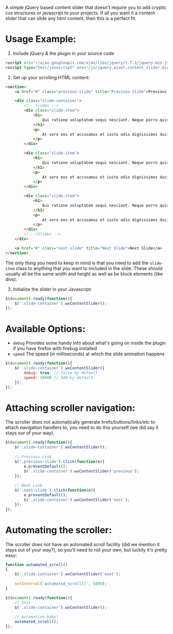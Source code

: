 A simple jQuery based content slider that doesn't require you to add cryptic css structures or javascript to your projects. If all you want it a content slider that can slide any html content, then this is a perfect fit. 

#  Usage Example:

1) Include jQuery & the plugin in your source code

```html
<script src="//ajax.googleapis.com/ajax/libs/jquery/1.7.1/jquery.min.js" type="text/javascript"></script>
<script type="text/javascript" src="/js/jquery.wixel.content_slider.min.js"></script>
```

2) Set up your scrolling HTML content:

```html
<section>
	<a href="#" class="previous-slide" title="Previous Slide">Previous Slide</a>

	<div class="slide-container">
		<!-- Slides -->
		<div class="slide-item">
			<h1>
				Qui ratione voluptatem sequi nesciunt. Neque porro quisquam 1
			</h1>
			<p>
				At vero eos et accusamus et iusto odio dignissimos ducimus qui blanditiis praesentium voluptatum deleniti atque corrupti quos dolores et quas molestias excepturi sint occaecati cupiditate non provident, similique sunt in culpa qui officia deserunt mollitia animi, id est laborum et dolorum fuga. Et harum quidem
			</p>
		</div>

		<div class="slide-item">
			<h1>
				Qui ratione voluptatem sequi nesciunt. Neque porro quisquam 2
			</h1>
			<p>
				At vero eos et accusamus et iusto odio dignissimos ducimus qui blanditiis praesentium voluptatum deleniti atque corrupti quos dolores et quas molestias excepturi sint occaecati cupiditate non provident, similique sunt in culpa qui officia deserunt mollitia animi, id est laborum et dolorum fuga. Et harum quidem
			</p>
		</div>			

		<div class="slide-item">
			<h1>
				Qui ratione voluptatem sequi nesciunt. Neque porro quisquam 3
			</h1>
			<p>
				At vero eos et accusamus et iusto odio dignissimos ducimus qui blanditiis praesentium voluptatum deleniti atque corrupti quos dolores et quas molestias excepturi sint occaecati cupiditate non provident, similique sunt in culpa qui officia deserunt mollitia animi, id est laborum et dolorum fuga. Et harum quidem
			</p>
		</div>			
		<!-- /Slides -->	
	</div>		

	<a href="#" class="next-slide" title="Next Slide">Next Slide</a>			
</section>
```

The only thing you need to keep in mind is that you need to add the `slide-item` class to anything that you want to included in the slide. These should usually all be the same width and height as well as be block elements (like divs).

3) Initialize the slider in your Javascript:

```javascript
$(document).ready(function(){
	$('.slide-container').wxContentSlider();	
});
```

# Available Options:

* `debug` Provides some handy info about what's going on inside the plugin if you have firefox with firebug installed
* `speed` The speed (in milliseconds) at which the slide animation happens

```javascript
$(document).ready(function(){
	$('.slide-container').wxContentSlider({
		debug: true, // false by default
		speed: 10000 // 500 by default
	});	
});
```

# Attaching scroller navigation:

The scroller does not automatically generate hrefs/buttons/links/etc to attach navigation handlers to, you need to do this yourself (we did say it stays our of your way). 

```javascript
$(document).ready(function(){
	$('.slide-container').wxContentSlider();	
	
	// Previous Link
	$('.previous-slide').click(function(e){
		e.preventDefault();
		$('.slide-container').wxContentSlider('previous');			
	});
		
	// Next Link
	$('.next-slide').click(function(e){
		e.preventDefault();
		$('.slide-container').wxContentSlider('next');
	});	
});
```

# Automating the scroller:

The scroller does not have an automated scroll facility (did we mention it stays out of your way?), so you'll need to roll your own, but luckily it's pretty easy:

```javascript
function automated_scroll()
{
	$('.slide-container').wxContentSlider('next');			
	
	setInterval('automated_scroll()', 5000);
}

$(document).ready(function(){
	// Init
	$('.slide-container').wxContentSlider();		
	
	// Automation baby!
	automated_scroll();
});
```
